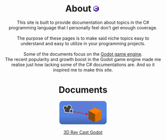 <h1 align="center">About<img id="header-img" src="assets/CsharpLogo_s.png" width="4%" style="padding: 0px 5px;"></h1>
<p align="center">
This site is built to provide documentation about topics in the C# programming language that I personally feel don't get enough coverage.<br><br>
The purpose of these pages is to make said niche topics easy to understand and easy to utilize in your programming projects.<br><br>
Some of the documents focus on the <a href="https://godotengine.org/">Godot game engine</a>.<br>
The recent popularity and growth boost in the Godot game engine made me realise just how lacking some of the C# documentations are. And so it inspired me to make this site.<br>
</p>

<h1 align="center"> Documents </h1>


  
<p align="center"><img id="header-img" src="assets/RayCastGraphic.png" width="30%"></p>
<a href="https://000daniel.github.io/Ray-Cast-Godot/">
<p align="center">3D Ray Cast Godot</p>
</a>
